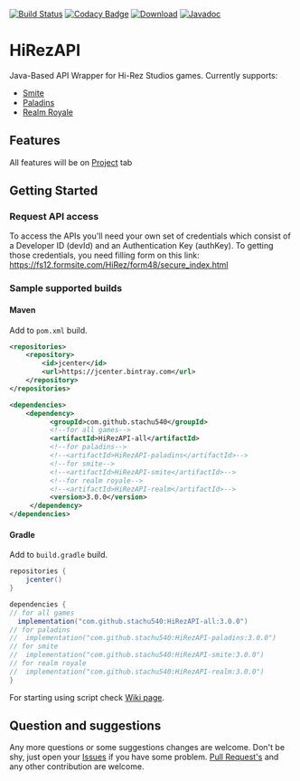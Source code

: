 [![Build Status](https://travis-ci.com/stachu540/HiRezAPI.svg)](https://travis-ci.com/stachu540/HiRezAPI)
[![Codacy Badge](https://api.codacy.com/project/badge/Grade/ee16a92996a3425d87403780aa18f316)](https://www.codacy.com/app/stachu540/HiRezAPI?utm_source=github.com&amp;utm_medium=referral&amp;utm_content=stachu540/HiRezAPI&amp;utm_campaign=Badge_Grade)
[![Download](https://api.bintray.com/packages/stachu540/Java/HiRezAPI/images/download.svg)](https://bintray.com/stachu540/Java/HiRezAPI/_latestVersion)
[![Javadoc](https://img.shields.io/static/v1.svg?label=all&message=Javadoc&color=sucess&style=flat&logoColor=sucess&logo=java)](https://stachu540.github.io/HiRezAPI)

# HiRezAPI
Java-Based API Wrapper for Hi-Rez Studios games. Currently supports:
 * [Smite](https://smitegame.com/)
 * [Paladins](https://paladins.com/)
 * [Realm Royale](https://realmroyale.com/)
 
## Features

All features will be on [Project](https://github.com/stachu540/HiRezAPI/projects/5) tab

## Getting Started

### Request API access
To access the APIs you'll need your own set of credentials which consist of a Developer ID (devId) and an Authentication Key (authKey). To getting those credentials, you need filling form on this link: https://fs12.formsite.com/HiRez/form48/secure_index.html

### Sample supported builds

#### Maven
Add to `pom.xml` build.
```xml
<repositories>
    <repository>
        <id>jcenter</id>
        <url>https://jcenter.bintray.com</url>
    </repository>
</repositories>

<dependencies>
    <dependency>
          <groupId>com.github.stachu540</groupId>
          <!--for all games-->
          <artifactId>HiRezAPI-all</artifactId> 
          <!--for paladins-->
          <!--<artifactId>HiRezAPI-paladins</artifactId>-->
          <!--for smite-->
          <!--<artifactId>HiRezAPI-smite</artifactId>-->
          <!--for realm royale-->
          <!--<artifactId>HiRezAPI-realm</artifactId>-->
          <version>3.0.0</version>
     </dependency>
</dependencies>
```
#### Gradle
Add to `build.gradle` build.
```groovy
repositories {
    jcenter()
}

dependencies {
// for all games
  implementation("com.github.stachu540:HiRezAPI-all:3.0.0")
// for paladins
//  implementation("com.github.stachu540:HiRezAPI-paladins:3.0.0")
// for smite
//  implementation("com.github.stachu540:HiRezAPI-smite:3.0.0")
// for realm royale
//  implementation("com.github.stachu540:HiRezAPI-realm:3.0.0")
}
```

For starting using script check [Wiki page](https://github.com/stachu540/HiRezAPI/wiki).

## Question and suggestions
Any more questions or some suggestions changes are welcome. Don't be shy, just open your [Issues](https://github.com/stachu540/HiRezAPI/issues) if you have some problem. [Pull Request's](https://github.com/stachu540/HiRezAPI/pulls) and any other contribution are welcome.
